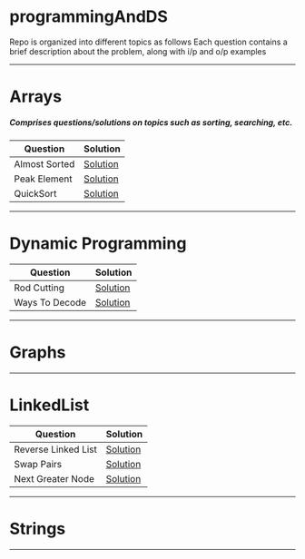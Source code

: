 # programmingAndDS
Repo is organized into different topics as follows
Each question contains a brief description about the problem, 
along with i/p and o/p examples

------------------------------------------------------------------------
# Arrays
##### Comprises questions/solutions on topics such as sorting, searching, etc.

Question             | Solution
-------------------- | --------------------
Almost Sorted        | [Solution](src/main/java/Arrays/AlmostSorted.java)
Peak Element         | [Solution](src/main/java/Arrays/PeakElement.java)
QuickSort            | [Solution](src/main/java/Arrays/QuickSort.java)
------------------------------------------------------------------------

# Dynamic Programming
Question            | Solution
--------------------| -----------------
Rod Cutting         | [Solution](src/main/java/DynamicProgramming/RodCutting.java)
Ways To Decode         | [Solution](src/main/java/DynamicProgramming/WaysToDecode.java)

------------------------------------------------------------------------
# Graphs

------------------------------------------------------------------------
# LinkedList
Question             | Solution
-------------------- | --------------------
Reverse Linked List | [Solution](src/main/java/LinkedList/ReverseLinkedList.java)
Swap Pairs           | [Solution](src/main/java/LinkedList/SwapPairs.java)
Next Greater Node           | [Solution](src/main/java/LinkedList/NextGreaterNode.java)


------------------------------------------------------------------------
# Strings

------------------------------------------------------------------------


